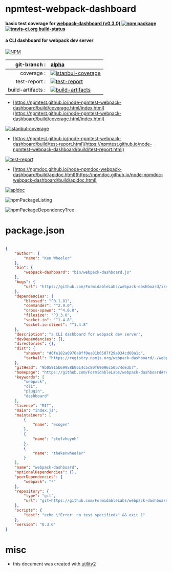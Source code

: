 # npmtest-webpack-dashboard

#### basic test coverage for  [webpack-dashboard (v0.3.0)](https://github.com/FormidableLabs/webpack-dashboard#readme)  [![npm package](https://img.shields.io/npm/v/npmtest-webpack-dashboard.svg?style=flat-square)](https://www.npmjs.org/package/npmtest-webpack-dashboard) [![travis-ci.org build-status](https://api.travis-ci.org/npmtest/node-npmtest-webpack-dashboard.svg)](https://travis-ci.org/npmtest/node-npmtest-webpack-dashboard)

#### a CLI dashboard for webpack dev server

[![NPM](https://nodei.co/npm/webpack-dashboard.png?downloads=true&downloadRank=true&stars=true)](https://www.npmjs.com/package/webpack-dashboard)

| git-branch : | [alpha](https://github.com/npmtest/node-npmtest-webpack-dashboard/tree/alpha)|
|--:|:--|
| coverage : | [![istanbul-coverage](https://npmtest.github.io/node-npmtest-webpack-dashboard/build/coverage.badge.svg)](https://npmtest.github.io/node-npmtest-webpack-dashboard/build/coverage.html/index.html)|
| test-report : | [![test-report](https://npmtest.github.io/node-npmtest-webpack-dashboard/build/test-report.badge.svg)](https://npmtest.github.io/node-npmtest-webpack-dashboard/build/test-report.html)|
| build-artifacts : | [![build-artifacts](https://npmtest.github.io/node-npmtest-webpack-dashboard/glyphicons_144_folder_open.png)](https://github.com/npmtest/node-npmtest-webpack-dashboard/tree/gh-pages/build)|

- [https://npmtest.github.io/node-npmtest-webpack-dashboard/build/coverage.html/index.html](https://npmtest.github.io/node-npmtest-webpack-dashboard/build/coverage.html/index.html)

[![istanbul-coverage](https://npmtest.github.io/node-npmtest-webpack-dashboard/build/screenCapture.buildCi.browser.%252Ftmp%252Fbuild%252Fcoverage.lib.html.png)](https://npmtest.github.io/node-npmtest-webpack-dashboard/build/coverage.html/index.html)

- [https://npmtest.github.io/node-npmtest-webpack-dashboard/build/test-report.html](https://npmtest.github.io/node-npmtest-webpack-dashboard/build/test-report.html)

[![test-report](https://npmtest.github.io/node-npmtest-webpack-dashboard/build/screenCapture.buildCi.browser.%252Ftmp%252Fbuild%252Ftest-report.html.png)](https://npmtest.github.io/node-npmtest-webpack-dashboard/build/test-report.html)

- [https://npmdoc.github.io/node-npmdoc-webpack-dashboard/build/apidoc.html](https://npmdoc.github.io/node-npmdoc-webpack-dashboard/build/apidoc.html)

[![apidoc](https://npmdoc.github.io/node-npmdoc-webpack-dashboard/build/screenCapture.buildCi.browser.%252Ftmp%252Fbuild%252Fapidoc.html.png)](https://npmdoc.github.io/node-npmdoc-webpack-dashboard/build/apidoc.html)

![npmPackageListing](https://npmtest.github.io/node-npmtest-webpack-dashboard/build/screenCapture.npmPackageListing.svg)

![npmPackageDependencyTree](https://npmtest.github.io/node-npmtest-webpack-dashboard/build/screenCapture.npmPackageDependencyTree.svg)



# package.json

```json

{
    "author": {
        "name": "Ken Wheeler"
    },
    "bin": {
        "webpack-dashboard": "bin/webpack-dashboard.js"
    },
    "bugs": {
        "url": "https://github.com/FormidableLabs/webpack-dashboard/issues"
    },
    "dependencies": {
        "blessed": "^0.1.81",
        "commander": "^2.9.0",
        "cross-spawn": "^4.0.0",
        "filesize": "^3.3.0",
        "socket.io": "^1.4.8",
        "socket.io-client": "^1.4.8"
    },
    "description": "a CLI dashboard for webpack dev server",
    "devDependencies": {},
    "directories": {},
    "dist": {
        "shasum": "d0fe182a0976a8ff0ea01b0507f29a034cd60a1c",
        "tarball": "https://registry.npmjs.org/webpack-dashboard/-/webpack-dashboard-0.3.0.tgz"
    },
    "gitHead": "9b05915b69958b0614c5c80f69096c50b74de3b7",
    "homepage": "https://github.com/FormidableLabs/webpack-dashboard#readme",
    "keywords": [
        "webpack",
        "cli",
        "plugin",
        "dashboard"
    ],
    "license": "MIT",
    "main": "index.js",
    "maintainers": [
        {
            "name": "exogen"
        },
        {
            "name": "stefvhuynh"
        },
        {
            "name": "thekenwheeler"
        }
    ],
    "name": "webpack-dashboard",
    "optionalDependencies": {},
    "peerDependencies": {
        "webpack": "*"
    },
    "repository": {
        "type": "git",
        "url": "git+https://github.com/FormidableLabs/webpack-dashboard.git"
    },
    "scripts": {
        "test": "echo \"Error: no test specified\" && exit 1"
    },
    "version": "0.3.0"
}
```



# misc
- this document was created with [utility2](https://github.com/kaizhu256/node-utility2)
